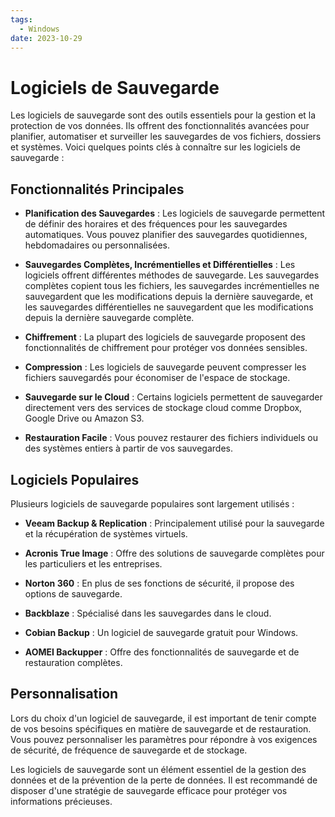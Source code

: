 ```yaml
---
tags:
  - Windows
date: 2023-10-29
---
```

# Logiciels de Sauvegarde

Les logiciels de sauvegarde sont des outils essentiels pour la gestion et la protection de vos données. Ils offrent des fonctionnalités avancées pour planifier, automatiser et surveiller les sauvegardes de vos fichiers, dossiers et systèmes. Voici quelques points clés à connaître sur les logiciels de sauvegarde :

## Fonctionnalités Principales

- **Planification des Sauvegardes** : Les logiciels de sauvegarde permettent de définir des horaires et des fréquences pour les sauvegardes automatiques. Vous pouvez planifier des sauvegardes quotidiennes, hebdomadaires ou personnalisées.

- **Sauvegardes Complètes, Incrémentielles et Différentielles** : Les logiciels offrent différentes méthodes de sauvegarde. Les sauvegardes complètes copient tous les fichiers, les sauvegardes incrémentielles ne sauvegardent que les modifications depuis la dernière sauvegarde, et les sauvegardes différentielles ne sauvegardent que les modifications depuis la dernière sauvegarde complète.

- **Chiffrement** : La plupart des logiciels de sauvegarde proposent des fonctionnalités de chiffrement pour protéger vos données sensibles.

- **Compression** : Les logiciels de sauvegarde peuvent compresser les fichiers sauvegardés pour économiser de l'espace de stockage.

- **Sauvegarde sur le Cloud** : Certains logiciels permettent de sauvegarder directement vers des services de stockage cloud comme Dropbox, Google Drive ou Amazon S3.

- **Restauration Facile** : Vous pouvez restaurer des fichiers individuels ou des systèmes entiers à partir de vos sauvegardes.

## Logiciels Populaires

Plusieurs logiciels de sauvegarde populaires sont largement utilisés :

- **Veeam Backup & Replication** : Principalement utilisé pour la sauvegarde et la récupération de systèmes virtuels.

- **Acronis True Image** : Offre des solutions de sauvegarde complètes pour les particuliers et les entreprises.

- **Norton 360** : En plus de ses fonctions de sécurité, il propose des options de sauvegarde.

- **Backblaze** : Spécialisé dans les sauvegardes dans le cloud.

- **Cobian Backup** : Un logiciel de sauvegarde gratuit pour Windows.

- **AOMEI Backupper** : Offre des fonctionnalités de sauvegarde et de restauration complètes.

## Personnalisation

Lors du choix d'un logiciel de sauvegarde, il est important de tenir compte de vos besoins spécifiques en matière de sauvegarde et de restauration. Vous pouvez personnaliser les paramètres pour répondre à vos exigences de sécurité, de fréquence de sauvegarde et de stockage.

Les logiciels de sauvegarde sont un élément essentiel de la gestion des données et de la prévention de la perte de données. Il est recommandé de disposer d'une stratégie de sauvegarde efficace pour protéger vos informations précieuses.
